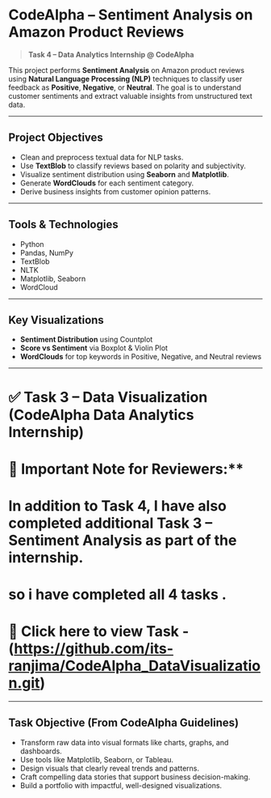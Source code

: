 # CodeAlpha – Sentiment Analysis on Amazon Product Reviews 

> **Task 4 – Data Analytics Internship @ CodeAlpha**

This project performs **Sentiment Analysis** on Amazon product reviews using **Natural Language Processing (NLP)** techniques to classify user feedback as **Positive**, **Negative**, or **Neutral**. The goal is to understand customer sentiments and extract valuable insights from unstructured text data.

---

##  Project Objectives

- Clean and preprocess textual data for NLP tasks.
- Use **TextBlob** to classify reviews based on polarity and subjectivity.
- Visualize sentiment distribution using **Seaborn** and **Matplotlib**.
- Generate **WordClouds** for each sentiment category.
- Derive business insights from customer opinion patterns.

---


##  Tools & Technologies

- Python
- Pandas, NumPy
- TextBlob
- NLTK
- Matplotlib, Seaborn
- WordCloud

---

##  Key Visualizations

- **Sentiment Distribution** using Countplot  
- **Score vs Sentiment** via Boxplot & Violin Plot  
- **WordClouds** for top keywords in Positive, Negative, and Neutral reviews

---

# ✅ Task 3 – Data Visualization (CodeAlpha Data Analytics Internship)

# 📌 Important Note for Reviewers:**  
# In addition to Task 4, I have also completed additional **Task 3 – Sentiment Analysis** as part of the internship.
# so i have completed all 4 tasks .
# 🔗 Click here to view Task - (https://github.com/its-ranjima/CodeAlpha_DataVisualization.git)

---

## Task Objective (From CodeAlpha Guidelines)
- Transform raw data into visual formats like charts, graphs, and dashboards.
- Use tools like Matplotlib, Seaborn, or Tableau.
- Design visuals that clearly reveal trends and patterns.
- Craft compelling data stories that support business decision-making.
- Build a portfolio with impactful, well-designed visualizations.
